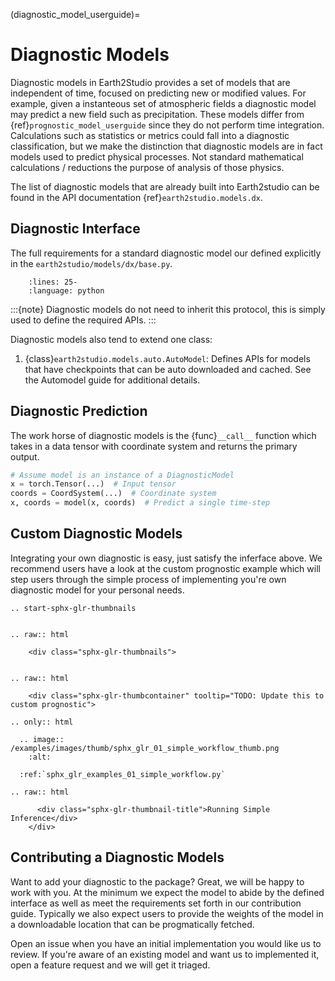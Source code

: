 (diagnostic_model_userguide)=

# Diagnostic Models

Diagnostic models in Earth2Studio provides a set of models that are independent of time,
focused on predicting new or modified values.
For example, given a instanteous set of atmospheric fields a diagnostic model may
predict a new field such as precipitation.
These models differ from {ref}`prognostic_model_userguide` since they do not perform
time integration.
Calculations such as statistics or metrics could fall into a diagnostic classification,
but we make the distinction that diagnostic models are in fact models used to predict
physical processes. Not standard mathematical calculations / reductions the purpose of
analysis of those physics.

The list of diagnostic models that are already built into Earth2studio can be found in
the API documentation {ref}`earth2studio.models.dx`.

## Diagnostic Interface

The full requirements for a standard diagnostic model our defined explicitly in the
`earth2studio/models/dx/base.py`.

```{literalinclude} ../../../earth2studio/models/dx/base.py
    :lines: 25-
    :language: python
```

:::{note}
Diagnostic models do not need to inherit this protocol, this is simply used to define
the required APIs.
:::

Diagnostic models also tend to extend one class:

1. {class}`earth2studio.models.auto.AutoModel`: Defines APIs for models that have
checkpoints that can be auto downloaded and cached. See the Automodel guide for
additional details.

## Diagnostic Prediction

The work horse of diagnostic models is the {func}`__call__` function which takes in
a data tensor with coordinate system and returns the primary output.

```python
# Assume model is an instance of a DiagnosticModel
x = torch.Tensor(...)  # Input tensor
coords = CoordSystem(...)  # Coordinate system
x, coords = model(x, coords)  # Predict a single time-step
```

## Custom Diagnostic Models

Integrating your own diagnostic is easy, just satisfy the inferface above.
We recommend users have a look at the custom prognostic example which will step users
through the simple process of implementing you're own diagnostic model for your personal
needs.

```{eval-rst}
.. start-sphx-glr-thumbnails


.. raw:: html

    <div class="sphx-glr-thumbnails">


.. raw:: html

    <div class="sphx-glr-thumbcontainer" tooltip="TODO: Update this to custom prognostic">

.. only:: html

  .. image:: /examples/images/thumb/sphx_glr_01_simple_workflow_thumb.png
    :alt:

  :ref:`sphx_glr_examples_01_simple_workflow.py`

.. raw:: html

      <div class="sphx-glr-thumbnail-title">Running Simple Inference</div>
    </div>
```

## Contributing a Diagnostic Models

Want to add your diagnostic to the package? Great, we will be happy to work with you.
At the minimum we expect the model to abide by the defined interface as well as meet
the requirements set forth in our contribution guide. Typically we also expect users
to provide the weights of the model in a downloadable location that can be progmatically
fetched.

Open an issue when you have an initial implementation you would like us to review. If
you're aware of an existing model and want us to implemented it, open a feature request
and we will get it triaged.
